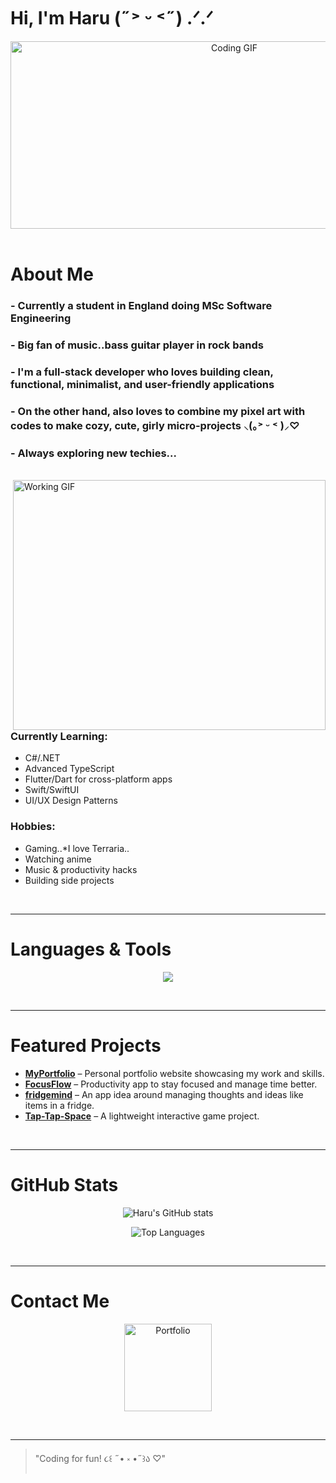 # Hi, I'm Haru (˶˃ ᵕ ˂˶) .ᐟ.ᐟ

<div align="center">
  <img height="300" width="700" alt="Coding GIF" src="https://raw.githubusercontent.com/Xx-Ashutosh-xX/Xx-Ashutosh-xX/master/assets/208593.gif">
</div>

<br>

# About Me  

### - Currently a student in England doing MSc Software Engineering 
### - Big fan of music..bass guitar player in rock bands
### - I'm a full-stack developer who loves building clean, functional, minimalist, and user-friendly applications
### - On the other hand, also loves to combine my pixel art with codes to make cozy, cute, girly micro-projects ⸜(｡˃ ᵕ ˂ )⸝♡
### - Always exploring new techies...

<br>

<img align="right" alt="Working GIF" height="400" width="500" src="https://raw.githubusercontent.com/Xx-Ashutosh-xX/Xx-Ashutosh-xX/master/assets/1936.gif">

### Currently Learning:
- C#/.NET
- Advanced TypeScript  
- Flutter/Dart for cross-platform apps
- Swift/SwiftUI
- UI/UX Design Patterns

### Hobbies:
- Gaming..*I love Terraria..
- Watching anime
- Music & productivity hacks
- Building side projects

<br>

---

# Languages & Tools  

<p align="center">
  <img src="https://skillicons.dev/icons?i=ts,js,react,css,html,dart,flutter,tailwind,firebase,git,vscode&perline=6" />
</p>

<br>

---

# Featured Projects  

- **[MyPortfolio](https://github.com/Haru-Tachibana/MyPortfolio)** – Personal portfolio website showcasing my work and skills.  
- **[FocusFlow](https://github.com/Haru-Tachibana/FocusFlow)** – Productivity app to stay focused and manage time better.  
- **[fridgemind](https://github.com/Haru-Tachibana/fridgemind)** – An app idea around managing thoughts and ideas like items in a fridge.  
- **[Tap-Tap-Space](https://github.com/Haru-Tachibana/Tap-Tap-Space)** – A lightweight interactive game project.  

<br>

---

# GitHub Stats  

<p align="center">
  <img src="https://github-readme-stats.vercel.app/api?username=Haru-Tachibana&show_icons=true&theme=radical" alt="Haru's GitHub stats"/>
</p>

<p align="center">
  <img src="https://github-readme-stats.vercel.app/api/top-langs/?username=Haru-Tachibana&layout=compact&theme=radical" alt="Top Languages"/>
</p>

<br>

---

# Contact Me  

<p align="center">
  <a href="[https://haru-tachibana-portfolio.vercel.app/](https://portfolio-yuyang.netlify.app/)">
    <img alt="Portfolio" width="140px" src="https://img.shields.io/badge/Portfolio-000?style=for-the-badge&logo=vercel&logoColor=white" />
  </a>
</p>

<br>

---

> "Coding for fun! ૮꒰ ˶• ༝ •˶꒱ა ♡"
